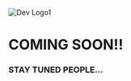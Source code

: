 ![Dev Logo1](https://user-images.githubusercontent.com/121310125/209580773-12995772-33ee-4d2e-93bf-c9872c406c6a.JPG)
<H1>COMING SOON!!</H1>
<h3>STAY TUNED PEOPLE...</h3>
